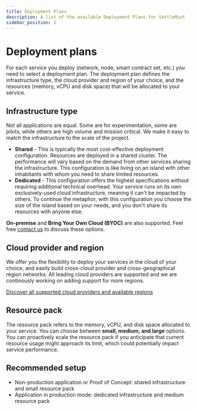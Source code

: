```yaml
---
title: Deployment Plans
description: A list of the available Deployment Plans for SettleMint
sidebar_position: 2
---
```


# Deployment plans

For each service you deploy (network, node, smart contract set, etc.) you need to select a deployment plan. The deployment plan defines the infrastructure type, the cloud provider and region of your choice, and the resources (memory, vCPU and disk space) that will be allocated to your service.

## Infrastructure type

Not all applications are equal. Some are for experimentation, some are pilots, while others are high volume and mission critical. We make it easy to match the infrastructure to the scale of the project.

- **Shared** - This is typically the most cost-effective deployment configuration. Resources are deployed in a shared cluster. The performance will vary based on the demand from other services sharing the infrastructure. This configuration is like living on an island with other inhabitants with whom you need to share limited resources.
- **Dedicated** - This configuration offers the highest specifications without requiring additional technical overhead. Your service runs on its own exclusively-used cloud infrastructure, meaning it can't be impacted by others. To continue the metaphor, with this configuration you choose the size of the island based on your needs, and you don't share its resources with anyone else.

**On-premise** and **Bring Your Own Cloud (BYOC)** are also supported. Feel free [contact us](mailto:support@settlemint.com) to discuss these options.

## Cloud provider and region

We offer you the flexibility to deploy your services in the cloud of your choice, and easily build cross-cloud provider and cross-geographical region networks. All leading cloud providers are supported and we are continously working on adding support for more regions.

[Discover all supported cloud providers and available regions](../launch-platform/managed-cloud-deployment/0_supported-cloud-providers.md)

## Resource pack

The resource pack refers to the memory, vCPU, and disk space allocated to your service. You can choose between **small, medium, and large** options. You can proactively scale the resource pack if you anticipate that current resource usage might approach its limit, which could potentially impact service performance.

## Recommended setup

- Non-production application or Proof of Concept: shared infrastructure and small resource pack
- Application in production mode: dedicated infrastructure and medium resource pack
